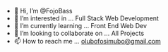 - 👋 Hi, I’m @FojoBass
- 👀 I’m interested in ... Full Stack Web Development
- 🌱 I’m currently learning ... Front End Web Dev
- 💞️ I’m looking to collaborate on ... All Projects
- 📫 How to reach me ... olubofosimubo@gmail.com

<!---
FojoBass/FojoBass is a ✨ special ✨ repository because its `README.md` (this file) appears on your GitHub profile.
You can click the Preview link to take a look at your changes.
--->
